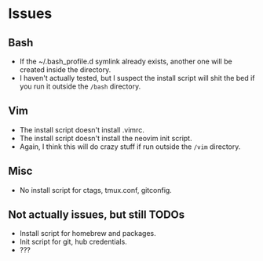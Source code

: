 # Issues

## Bash

- If the ~/.bash_profile.d symlink already exists, another one will be created inside the directory.
- I haven't actually tested, but I suspect the install script will shit the bed if you run it outside the `/bash` directory.

## Vim

- The install script doesn't install .vimrc.
- The install script doesn't install the neovim init script.
- Again, I think this will do crazy stuff if run outside the `/vim` directory.


## Misc

- No install script for ctags, tmux.conf, gitconfig.

## Not actually issues, but still TODOs

- Install script for homebrew and packages.
- Init script for git, hub credentials.
- ???
